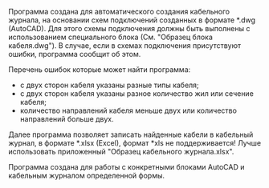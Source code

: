Программа создана для автоматического создания кабельного журнала, на основании схем подключений созданных в формате *.dwg (AutoCAD). Для этого схемы подключения должны быть выполнены с использованием специального блока (См. "Образец блока кабеля.dwg"). 
В случае, если в схемах подключения присутствуют ошибки, программа сообщит об этом.

Перечень ошибок которые может найти программа:
- с двух сторон кабеля указаны разные типы кабеля;
- с двух сторон кабеля указаны разное количество жил или сечение кабеля;
- количество направлений кабеля меньше двух или количество направлений больше двух.

Далее программа позволяет записать найденные кабели в кабельный журнал, в формате *.xlsx (Excel), формат *xls не поддерживается! Лучше использовать приложенный "Образец кабельного журнала.xlsx".

Программа создана для работы с конкретными блоками AutoCAD и кабельным журналом определенной формы.

